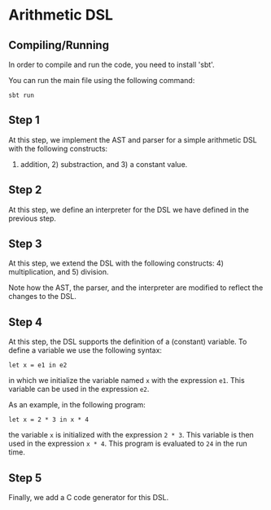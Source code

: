 Arithmetic DSL
=========

Compiling/Running
------
In order to compile and run the code, you need to install 'sbt'.

You can run the main file using the following command:

`sbt run`

Step 1
------
At this step, we implement the AST and parser for a simple arithmetic DSL with the following constructs:
1) addition, 2) substraction, and 3) a constant value.

Step 2
------
At this step, we define an interpreter for the DSL we have defined in the previous step.

Step 3
------
At this step, we extend the DSL with the following constructs:
4) multiplication, and 5) division.

Note how the AST, the parser, and the interpreter are modified to reflect the changes to the DSL. 

Step 4
------
At this step, the DSL supports the definition of a (constant) variable. To define a variable we use
the following syntax:

`let x = e1 in e2`

in which we initialize the variable named `x` with the expression `e1`. This variable can be used
in the expression `e2`. 

As an example, in the following program:

`let x = 2 * 3 in x * 4`

the variable `x` is initialized with the expression `2 * 3`. This variable is then used in the 
expression `x * 4`. This program is evaluated to `24` in the run time.

Step 5
------
Finally, we add a C code generator for this DSL. 
